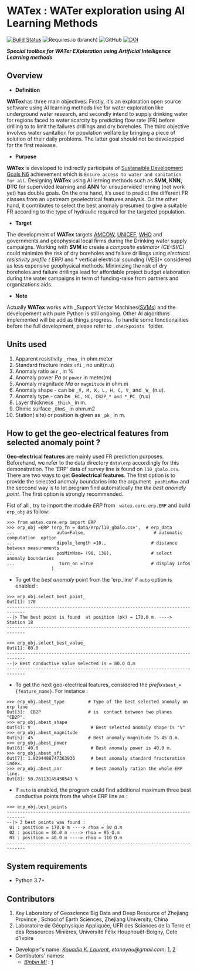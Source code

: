 # WATex : WATer exploration using AI Learning Methods

[![Build Status](https://travis-ci.com/WEgeophysics/watex.svg?branch=master)](https://travis-ci.com/WEgeophysics/watex) ![Requires.io (branch)](https://img.shields.io/requires/github/WEgeophysics/watex/master?style=flat-square) ![GitHub](https://img.shields.io/github/license/WEgeophysics/watex?color=blue&label=Licence&style=flat-square) [![DOI](https://zenodo.org/badge/DOI/10.5281/zenodo.4896758.svg)](https://doi.org/10.5281/zenodo.4896758)


**_Special toolbox for WATer EXploration  using Artificial Intelligence Learning methods_**

## Overview

* **Definition** 


 **WATex**has three main objectives. Firstly, it's an exploration open source software using AI learning methods like for water exploration like underground water research,
 and secondly intend to supply drinking water for regions faced to water scarcity  by predicting flow rate (FR) before  drilling to 
 to limit the failures drillings and dry boreholes. The third objective involves water sanitation for population welfare by bringing a piece of solution of their daily problems.
 The latter goal should not be developped for the first realease. 
 
* **Purpose** 
 
 **WATex** is developed to  indirectly participate of [Sustanaible Development Goals N6](https://www.un.org/sustainabledevelopment/development-agenda/) achievement which is  `Ensure access to water and sanitation for all`.
 Designing **WATex** using AI lerning methods such as **SVM, KNN, DTC** for supervided learning and **ANN** for unsupervided lerning (not work yet) has double goals. On the one hand,
 it’s used to predict the different FR classes from an upstream geoelectrical features analysis.
 On the other hand, it contributes to select the best anomaly presumed to give a  suitable FR according
 to the type of hydraulic required for the targeted population. 
 
 * **Target** 
 
 The development of **WATex** targets  [AMCOW](https://amcow-online.org/initiatives/amcow-pan-african-groundwater-program-apagrop), [UNICEF](https://www.unicef.org/), [WHO](https://www.who.int/) and 
 governments and geophysical local firms during the Drinking water supply campaigns. 
 Working  with **SVM** to create a _composite estimator (CE-SVC)_ could minimize the risk of dry boreholes and failure drillings 
 using *electrical resistivity profile ( ERP)*  and * vertical electrical sounding (VES)* considered as less expensive geophysical  methods. 
 Minimizing the risk of dry boreholes and failure drillings  lead for  affordable  project budget elaboration during the water campaigns 
 in term of funding-raise from partners and organizations aids. 

* **Note** 

Actually **WATex** works with _Support Vector Machines([SVMs](https://www.csie.ntu.edu.tw/~cjlin/libsvm/)) and the developement with pure Python is still ongoing. 
Other AI algorithms implemented will be add as things progress. To handle some fonctionalities before the full development, please refer to `.checkpoints ` folder.
 
## Units used 

1. Apparent resistivity `_rhoa_` in ohm.meter 
2. Standard fracture index `sfi`  , no unit(n.u) 
3. Anomaly ratio `anr` ,  in %
4. Anomaly power *Pa* or `power`  in meter(m) 
5. Anomaly magnitude *Ma* or `magnitude` in ohm.m 
6. Anomaly shape - can be `_V, M, K, L, H, C, V_` and `_W_` (n.u). 
7. Anomaly type - can be `_EC, NC, CB2P_* and *_PC_` (n.u)
8. Layer thickness `_thick_` in m. 
9. Ohmic surface `_OhmS_` in ohm.m2 
10. Station( site) or position is given as `_pk_` in m.

## How to get the geo-electrical features from selected anomaly point ?

**Geo-electrical features** are mainly used FR prediction purposes. 
 Beforehand, we refer  to the  data directory `data\erp` accordingly for this demonstration. 
 The 'ERP' data of survey line  is found on `l10_gbalo.csv`. There are two ways to get **Geolectrical features**. 
 The first option  is to provide the selected anomaly boundaries into the argument ` posMinMax` and 
  the seccond way is to let program  find automatically the *the best anomaly point*. The first option is strongly recommended. 

 Fist of all , try to import the module _ERP_ from ` watex.core.erp.ERP`  and build `erp_obj`
 as follow: 
```
>>> from watex.core.erp import ERP 
>>> erp_obj =ERP (erp_fn = data/erp/l10_gbalo.csv',  # erp_data 
...                auto=False,                          # automatic computation  option 
...                dipole_length =10.,                 # distance between measurements 
...                posMinMax= (90, 130),               # select anomaly boundaries 
...                 turn_on =True                      # display infos
                 )
```
 - To get the _best anomaly_ point from the 'erp_line' if `auto` option is enabled : 
```
>>> erp_obj.select_best_point_ 
Out[1]: 170 
-----------------------------------------------------------------------------
--|> The best point is found  at position (pk) = 170.0 m. ----> Station 18              
-----------------------------------------------------------------------------

>>> erp_obj.select_best_value_ 
Out[1]: 80.0
-----------------------------------------------------------------------------
--|> Best conductive value selected is = 80.0 Ω.m                    
-----------------------------------------------------------------------------
```
- To get the next geo-electrical features, considered the _prefix_`abest_+ {feature_name}`. 
For instance :

```
>>> erp_obj.abest_type         # Type of the best selected anomaly on erp line
Out[3]:  CB2P                  # is  contact between two planes "CB2P". 
>>> erp_obj.abest_shape         
Out[4]: V                       # Best selected anomaly shape is "V"
>>> erp_obj.abest_magnitude    
Out[5]: 45                     # Best anomaly magnitude IS 45 Ω.m. 
>>> erp_obj.abest_power         
Out[6]: 40.0                    # Best anomaly power is 40.0 m. 
>>> erp_obj.abest_sfi          
Out[7]: 1.9394488747363936      # best anomaly standard fracturation index.
>>> erp_obj.abest_anr           # best anomaly ration the whole ERP line.
Out[8]: 50.76113145430543 % 
```
- If `auto` is enabled, the program could find additional maximum three best 
conductive points from the whole  ERP line as : 
```
>>> erp_obj.best_points 
-----------------------------------------------------------------------------
--|> 3 best points was found :
 01 : position = 170.0 m ----> rhoa = 80 Ω.m
 02 : position = 80.0 m ----> rhoa = 95 Ω.m
 03 : position = 40.0 m ----> rhoa = 110 Ω.m               
-----------------------------------------------------------------------------
```

## System requirements 
* Python 3.7+ 

## Contributors
  
1. Key Laboratory of Geoscience Big Data and Deep Resource of Zhejiang Province , School of Earth Sciences, Zhejiang University, China
2. Laboratoire de Géophysique Appliquée, UFR des Sciences de la Terre et des Ressources Minières, Université Félix Houphouët-Boigny, Cote d'Ivoire

* Developer's name:  [_Kouadio K. Laurent_](kkouao@zju.edu.cn), _etanoyau@gmail.com_: [1](http://www.zju.edu.cn/english/), [2](https://www.univ-fhb.edu.ci/index.php/ufr-strm/)
* Contibutors' names:
    *  [_Binbin MI_](mibinbin@zju.edu.cn) : [1](http://www.zju.edu.cn/english/)



	
	
	
	
	
	
	
	
	
	
	
	
	
	
	
